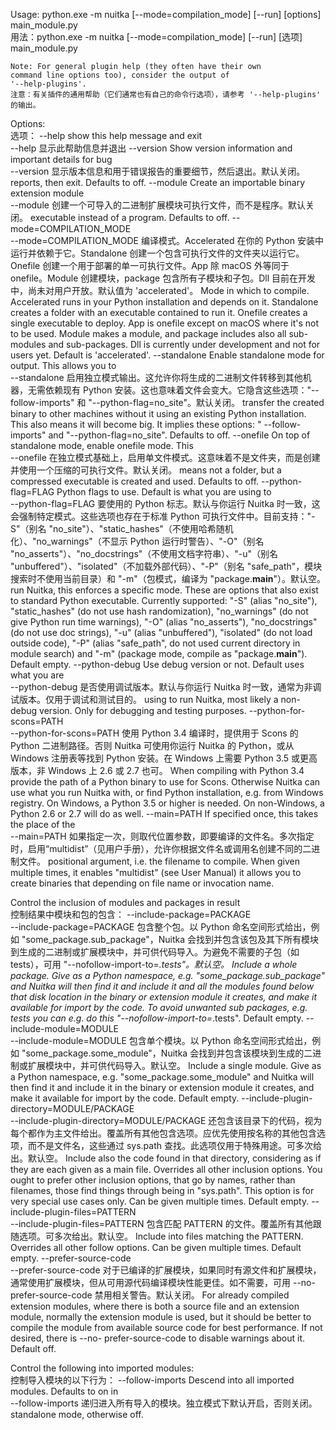 <!-- filepath: f:\Code\OCR\MyOCR\docs\OCRmyPDF手册\Nuitka帮助_中英对照.md -->
Usage: python.exe -m nuitka [--mode=compilation_mode] [--run] [options] main_module.py  
用法：python.exe -m nuitka [--mode=compilation_mode] [--run] [选项] main_module.py

    Note: For general plugin help (they often have their own
    command line options too), consider the output of
    '--help-plugins'.  
    注意：有关插件的通用帮助（它们通常也有自己的命令行选项），请参考 '--help-plugins' 的输出。

Options:  
选项：
  --help                show this help message and exit  
  --help                显示此帮助信息并退出
  --version             Show version information and important details for bug  
  --version             显示版本信息和用于错误报告的重要细节，然后退出。默认关闭。
                        reports, then exit. Defaults to off.
  --module              Create an importable binary extension module  
  --module              创建一个可导入的二进制扩展模块可执行文件，而不是程序。默认关闭。
                        executable instead of a program. Defaults to off.
  --mode=COMPILATION_MODE  
  --mode=COMPILATION_MODE  编译模式。Accelerated 在你的 Python 安装中运行并依赖于它。Standalone 创建一个包含可执行文件的文件夹以运行它。Onefile 创建一个用于部署的单一可执行文件。App 除 macOS 外等同于 onefile。Module 创建模块，package 包含所有子模块和子包。Dll 目前在开发中，尚未对用户开放。默认值为 'accelerated'。
                        Mode in which to compile. Accelerated runs in your
                        Python installation and depends on it. Standalone
                        creates a folder with an executable contained to run
                        it. Onefile creates a single executable to deploy. App
                        is onefile except on macOS where it's not to be used.
                        Module makes a module, and package includes also all
                        sub-modules and sub-packages. Dll is currently under
                        development and not for users yet. Default is
                        'accelerated'.
  --standalone          Enable standalone mode for output. This allows you to  
  --standalone          启用独立模式输出。这允许你将生成的二进制文件转移到其他机器，无需依赖现有 Python 安装。这也意味着文件会变大。它隐含这些选项："--follow-imports" 和 "--python-flag=no_site"。默认关闭。
                        transfer the created binary to other machines without
                        it using an existing Python installation. This also
                        means it will become big. It implies these options: "
                        --follow-imports" and "--python-flag=no_site".
                        Defaults to off.
  --onefile             On top of standalone mode, enable onefile mode. This  
  --onefile             在独立模式基础上，启用单文件模式。这意味着不是文件夹，而是创建并使用一个压缩的可执行文件。默认关闭。
                        means not a folder, but a compressed executable is
                        created and used. Defaults to off.
  --python-flag=FLAG    Python flags to use. Default is what you are using to  
  --python-flag=FLAG    要使用的 Python 标志。默认与你运行 Nuitka 时一致，这会强制特定模式。这些选项也存在于标准 Python 可执行文件中。目前支持："-S"（别名 "no_site"）、"static_hashes"（不使用哈希随机化）、"no_warnings"（不显示 Python 运行时警告）、"-O"（别名 "no_asserts"）、"no_docstrings"（不使用文档字符串）、"-u"（别名 "unbuffered"）、"isolated"（不加载外部代码）、"-P"（别名 "safe_path"，模块搜索时不使用当前目录）和 "-m"（包模式，编译为 "package.__main__"）。默认空。
                        run Nuitka, this enforces a specific mode. These are
                        options that also exist to standard Python executable.
                        Currently supported: "-S" (alias "no_site"),
                        "static_hashes" (do not use hash randomization),
                        "no_warnings" (do not give Python run time warnings),
                        "-O" (alias "no_asserts"), "no_docstrings" (do not use
                        doc strings), "-u" (alias "unbuffered"), "isolated"
                        (do not load outside code), "-P" (alias "safe_path",
                        do not used current directory in module search) and
                        "-m" (package mode, compile as "package.__main__").
                        Default empty.
  --python-debug        Use debug version or not. Default uses what you are  
  --python-debug        是否使用调试版本。默认与你运行 Nuitka 时一致，通常为非调试版本。仅用于调试和测试目的。
                        using to run Nuitka, most likely a non-debug version.
                        Only for debugging and testing purposes.
  --python-for-scons=PATH  
  --python-for-scons=PATH  使用 Python 3.4 编译时，提供用于 Scons 的 Python 二进制路径。否则 Nuitka 可使用你运行 Nuitka 的 Python，或从 Windows 注册表等找到 Python 安装。在 Windows 上需要 Python 3.5 或更高版本，非 Windows 上 2.6 或 2.7 也可。
                        When compiling with Python 3.4 provide the path of a
                        Python binary to use for Scons. Otherwise Nuitka can
                        use what you run Nuitka with, or find Python
                        installation, e.g. from Windows registry. On Windows,
                        a Python 3.5 or higher is needed. On non-Windows, a
                        Python 2.6 or 2.7 will do as well.
  --main=PATH           If specified once, this takes the place of the  
  --main=PATH           如果指定一次，则取代位置参数，即要编译的文件名。多次指定时，启用“multidist”（见用户手册），允许你根据文件名或调用名创建不同的二进制文件。
                        positional argument, i.e. the filename to compile.
                        When given multiple times, it enables "multidist" (see
                        User Manual) it allows you to create binaries that
                        depending on file name or invocation name.

  Control the inclusion of modules and packages in result  
  控制结果中模块和包的包含：
    --include-package=PACKAGE  
    --include-package=PACKAGE  包含整个包。以 Python 命名空间形式给出，例如 "some_package.sub_package"，Nuitka 会找到并包含该包及其下所有模块到生成的二进制或扩展模块中，并可供代码导入。为避免不需要的子包（如 tests），可用 "--nofollow-import-to=*.tests"。默认空。
                        Include a whole package. Give as a Python namespace,
                        e.g. "some_package.sub_package" and Nuitka will then
                        find it and include it and all the modules found below
                        that disk location in the binary or extension module
                        it creates, and make it available for import by the
                        code. To avoid unwanted sub packages, e.g. tests you
                        can e.g. do this "--nofollow-import-to=*.tests".
                        Default empty.
    --include-module=MODULE  
    --include-module=MODULE  包含单个模块。以 Python 命名空间形式给出，例如 "some_package.some_module"，Nuitka 会找到并包含该模块到生成的二进制或扩展模块中，并可供代码导入。默认空。
                        Include a single module. Give as a Python namespace,
                        e.g. "some_package.some_module" and Nuitka will then
                        find it and include it in the binary or extension
                        module it creates, and make it available for import by
                        the code. Default empty.
    --include-plugin-directory=MODULE/PACKAGE  
    --include-plugin-directory=MODULE/PACKAGE  还包含该目录下的代码，视为每个都作为主文件给出。覆盖所有其他包含选项。应优先使用按名称的其他包含选项，而不是文件名，这些通过 sys.path 查找。此选项仅用于特殊用途。可多次给出。默认空。
                        Include also the code found in that directory,
                        considering as if they are each given as a main file.
                        Overrides all other inclusion options. You ought to
                        prefer other inclusion options, that go by names,
                        rather than filenames, those find things through being
                        in "sys.path". This option is for very special use
                        cases only. Can be given multiple times. Default
                        empty.
    --include-plugin-files=PATTERN  
    --include-plugin-files=PATTERN  包含匹配 PATTERN 的文件。覆盖所有其他跟随选项。可多次给出。默认空。
                        Include into files matching the PATTERN. Overrides all
                        other follow options. Can be given multiple times.
                        Default empty.
    --prefer-source-code  
    --prefer-source-code  对于已编译的扩展模块，如果同时有源文件和扩展模块，通常使用扩展模块，但从可用源代码编译模块性能更佳。如不需要，可用 --no-prefer-source-code 禁用相关警告。默认关闭。
                        For already compiled extension modules, where there is
                        both a source file and an extension module, normally
                        the extension module is used, but it should be better
                        to compile the module from available source code for
                        best performance. If not desired, there is --no-
                        prefer-source-code to disable warnings about it.
                        Default off.

  Control the following into imported modules:  
  控制导入模块的以下行为：
    --follow-imports    Descend into all imported modules. Defaults to on in  
    --follow-imports    递归进入所有导入的模块。独立模式下默认开启，否则关闭。
                        standalone mode, otherwise off.